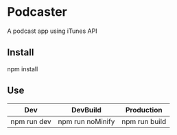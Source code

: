 # Podcaster

A podcast app using iTunes API

## Install

npm install

## Use

| Dev | DevBuild | Production |
|--|--|--|
|npm run dev | npm run noMinify | npm run build |
